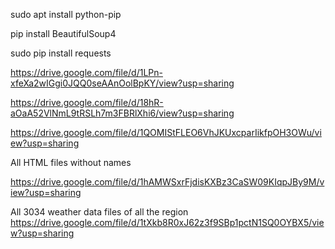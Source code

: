 sudo apt install python-pip

pip install BeautifulSoup4

sudo pip install requests

https://drive.google.com/file/d/1LPn-xfeXa2wIGgi0JQQ0seAAnOolBpKY/view?usp=sharing

https://drive.google.com/file/d/18hR-aOaA52VlNmL9tRSLh7m3FBRlXhi6/view?usp=sharing

https://drive.google.com/file/d/1QOMIStFLEO6VhJKUxcparIikfpOH3OWu/view?usp=sharing

All HTML files without names

https://drive.google.com/file/d/1hAMWSxrFjdisKXBz3CaSW09KIqpJBy9M/view?usp=sharing

All 3034 weather data files of all the region
https://drive.google.com/file/d/1tXkb8R0xJ62z3f9SBp1pctN1SQ0OYBX5/view?usp=sharing


